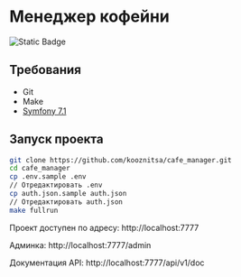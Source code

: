 # Менеджер кофейни

![Static Badge](https://img.shields.io/badge/development-ongoing-blue)

## Требования

- Git
- Make
- [Symfony 7.1](https://symfony.com/doc/current/setup.html)

## Запуск проекта

```bash
git clone https://github.com/kooznitsa/cafe_manager.git
cd cafe_manager
cp .env.sample .env
// Отредактировать .env
cp auth.json.sample auth.json
// Отредактировать auth.json
make fullrun
```

Проект доступен по адресу: http://localhost:7777

Админка: http://localhost:7777/admin

Документация API: http://localhost:7777/api/v1/doc
